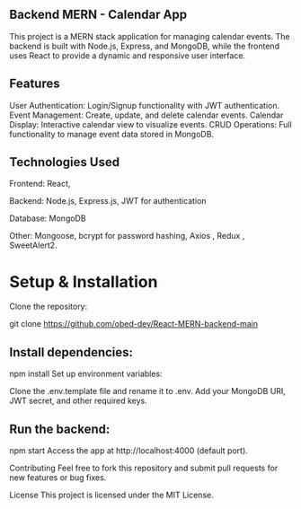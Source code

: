 ## Backend MERN - Calendar App


This project is a MERN stack application for managing calendar events. The backend is built with Node.js, Express, and MongoDB, while the frontend uses React to provide a dynamic and responsive user interface.

## Features
User Authentication: Login/Signup functionality with JWT authentication.
Event Management: Create, update, and delete calendar events.
Calendar Display: Interactive calendar view to visualize events.
CRUD Operations: Full functionality to manage event data stored in MongoDB.

## Technologies Used
 Frontend: React,
 
 Backend: Node.js, Express.js, JWT for authentication
 
 Database: MongoDB
 
 Other: Mongoose, bcrypt for password hashing, Axios , Redux , SweetAlert2.

# Setup & Installation
Clone the repository:


git clone https://github.com/obed-dev/React-MERN-backend-main

## Install dependencies:

npm install
Set up environment variables:

Clone the .env.template file and rename it to .env.
Add your MongoDB URI, JWT secret, and other required keys.


## Run the backend:
npm start
Access the app at http://localhost:4000 (default port).

Contributing
Feel free to fork this repository and submit pull requests for new features or bug fixes.

License
This project is licensed under the MIT License.
